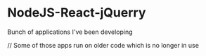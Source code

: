 # NodeJS-React-jQuerry
Bunch of applications I've been developing

// Some of those apps run on older code which is no longer in use
